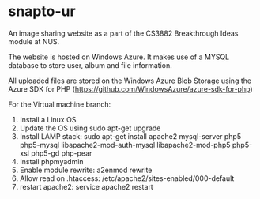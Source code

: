 snapto-ur
=========

An image sharing website as a part of the CS3882 Breakthrough Ideas module at NUS.

The website is hosted on Windows Azure. It makes use of a MYSQL database to store user, album and file information.

All uploaded files are stored on the Windows Azure Blob Storage using the Azure SDK for PHP (https://github.com/WindowsAzure/azure-sdk-for-php)


For the Virtual machine branch:

1) Install a Linux OS
2) Update the OS using sudo apt-get upgrade
3) Install LAMP stack: sudo apt-get install apache2 mysql-server php5 php5-mysql libapache2-mod-auth-mysql libapache2-mod-php5 php5-xsl php5-gd php-pear
4) Install phpmyadmin
5) Enable module rewrite: a2enmod rewrite
6) Allow read on .htaccess: /etc/apache2/sites-enabled/000-default
7) restart apache2: service apache2 restart
